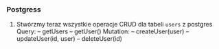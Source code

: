 ### Postgress ###

1. Stwórzmy teraz wszystkie operacje CRUD dla tabeli `users` z postgres
Query:
– getUsers
– getUser()
Mutation:
– createUser(user)
– updateUser(id, user)
– deleteUser(id) 